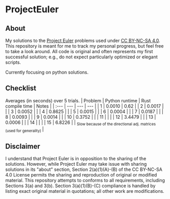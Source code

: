 # ProjectEuler

## About

My solutions to the [Project Euler](https://projecteuler.net/) problems used under [CC BY-NC-SA 4.0](https://creativecommons.org/licenses/by-nc-sa/4.0/). This repository is meant for me to track my personal progress, but feel free to take a look around. All code is original and often represents my first successful solution; e.g., do not expect particularly optimized or elegant scripts.

Currently focusing on python solutions.

## Checklist

Averages (in seconds) over 5 trials.
| Problem | Python runtime | Rust compile time | Notes |
| :--- | --- | --- | --- |
| 1 | 0.0010 | 0.62 |
| 2 | 0.0017 | |
| 3 | 0.0052 | |
| 4 | 0.8625 | |
| 5 | 0.0015 | |
| 6 | 0.0004 | |
| 7 | 0.0187 | |
| 8 | 0.0093 | |
| 9 | 0.0014 | |
| 10 | 0.3752 | |
| 11 | | |
| 12 | 3.4479 | |
| 13 | 0.0006 | |
| 14 | | |
| 15 | 6.8226 | | <sub> Slow because of the directional adj. matrices (used for generality) </sub> |


## Disclaimer

I understand that Project Euler is in opposition to the sharing of the solutions. However, while Project Euler may take issue with sharing solutions in its "about" section, Section 2(a)(1)(A)-(B) of the CC BY-NC-SA 4.0 License permits the sharing and reproduction of original or modified material. This repository attempts to conforms to all requirements, including Sections 3(a) and 3(b). Section 3(a)(1)(B)-(C) compliance is handled by listing exact original material in quotations; all other work are modifications.
